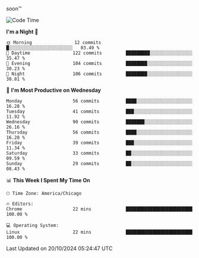 soon™️

<!--START_SECTION:waka-->
![Code Time](http://img.shields.io/badge/Code%20Time-46%20mins-blue)

**I'm a Night 🦉** 

```text
🌞 Morning                12 commits          █░░░░░░░░░░░░░░░░░░░░░░░░   03.49 % 
🌆 Daytime                122 commits         █████████░░░░░░░░░░░░░░░░   35.47 % 
🌃 Evening                104 commits         ████████░░░░░░░░░░░░░░░░░   30.23 % 
🌙 Night                  106 commits         ████████░░░░░░░░░░░░░░░░░   30.81 % 
```
📅 **I'm Most Productive on Wednesday** 

```text
Monday                   56 commits          ████░░░░░░░░░░░░░░░░░░░░░   16.28 % 
Tuesday                  41 commits          ███░░░░░░░░░░░░░░░░░░░░░░   11.92 % 
Wednesday                90 commits          ███████░░░░░░░░░░░░░░░░░░   26.16 % 
Thursday                 56 commits          ████░░░░░░░░░░░░░░░░░░░░░   16.28 % 
Friday                   39 commits          ███░░░░░░░░░░░░░░░░░░░░░░   11.34 % 
Saturday                 33 commits          ██░░░░░░░░░░░░░░░░░░░░░░░   09.59 % 
Sunday                   29 commits          ██░░░░░░░░░░░░░░░░░░░░░░░   08.43 % 
```


📊 **This Week I Spent My Time On** 

```text
🕑︎ Time Zone: America/Chicago

🔥 Editors: 
Chrome                   22 mins             █████████████████████████   100.00 % 

💻 Operating System: 
Linux                    22 mins             █████████████████████████   100.00 % 
```


 Last Updated on 20/10/2024 05:24:47 UTC
<!--END_SECTION:waka-->


